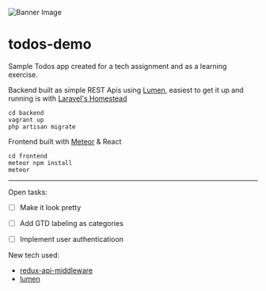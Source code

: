 ![Banner Image](https://i.imgur.com/80OZCaq.png)

# todos-demo
Sample Todos app created for a tech assignment and as a learning exercise.

Backend built as simple REST Apis using [Lumen](https://lumen.laravel.com/), easiest to get it up and running is with [Laravel's Homestead](https://laravel.com/docs/7.x/homestead)

```
cd backend
vagrant up
php artisan migrate
```

Frontend built with [Meteor](https://www.meteor.com/) & React
```
cd frontend
meteor npm install
meteor
```

--- 

Open tasks:
- [ ] Make it look pretty
- [ ] Add GTD labeling as categories
- [ ] Implement user authenticatioon


New tech used:
- [redux-api-middleware](https://www.npmjs.com/package/redux-api-middleware)
- [lumen](https://lumen.laravel.com/)
